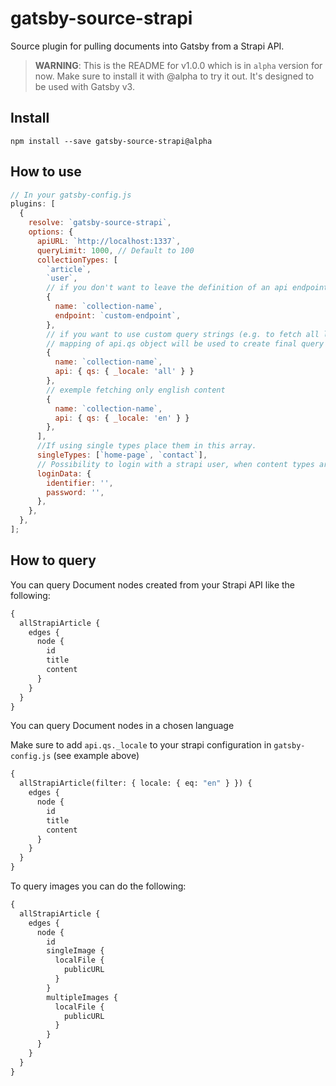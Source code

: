 # gatsby-source-strapi

Source plugin for pulling documents into Gatsby from a Strapi API.

> **WARNING**: This is the README for v1.0.0 which is in `alpha` version for now. Make sure to install it with @alpha to try it out. It's designed to be used with Gatsby v3.

## Install

`npm install --save gatsby-source-strapi@alpha`

## How to use

```javascript
// In your gatsby-config.js
plugins: [
  {
    resolve: `gatsby-source-strapi`,
    options: {
      apiURL: `http://localhost:1337`,
      queryLimit: 1000, // Default to 100
      collectionTypes: [
        `article`,
        `user`,
        // if you don't want to leave the definition of an api endpoint to the pluralize module
        {
          name: `collection-name`,
          endpoint: `custom-endpoint`,
        },
        // if you want to use custom query strings (e.g. to fetch all locales)
        // mapping of api.qs object will be used to create final query string (e.g: http://localhost:1337/collection-name?_locale=all)
        {
          name: `collection-name`,
          api: { qs: { _locale: 'all' } }
        },
        // exemple fetching only english content
        {
          name: `collection-name`,
          api: { qs: { _locale: 'en' } }
        },
      ],
      //If using single types place them in this array.
      singleTypes: [`home-page`, `contact`],
      // Possibility to login with a strapi user, when content types are not publically available (optional).
      loginData: {
        identifier: '',
        password: '',
      },
    },
  },
];
```

## How to query

You can query Document nodes created from your Strapi API like the following:

```graphql
{
  allStrapiArticle {
    edges {
      node {
        id
        title
        content
      }
    }
  }
}
```

You can query Document nodes in a chosen language

Make sure to add `api.qs._locale` to your strapi configuration in `gatsby-config.js` (see example above)

```graphql
{
  allStrapiArticle(filter: { locale: { eq: "en" } }) {
    edges {
      node {
        id
        title
        content
      }
    }
  }
}
```


To query images you can do the following:

```graphql
{
  allStrapiArticle {
    edges {
      node {
        id
        singleImage {
          localFile {
            publicURL
          }
        }
        multipleImages {
          localFile {
            publicURL
          }
        }
      }
    }
  }
}
```
